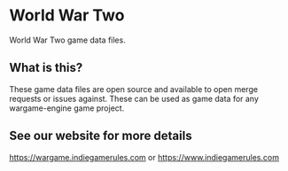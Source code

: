 # World War Two
World War Two game data files.

## What is this?
These game data files are open source and available to open merge requests or issues against. These can be used as game data for any wargame-engine game project.

## See our website for more details
https://wargame.indiegamerules.com
or
https://www.indiegamerules.com
